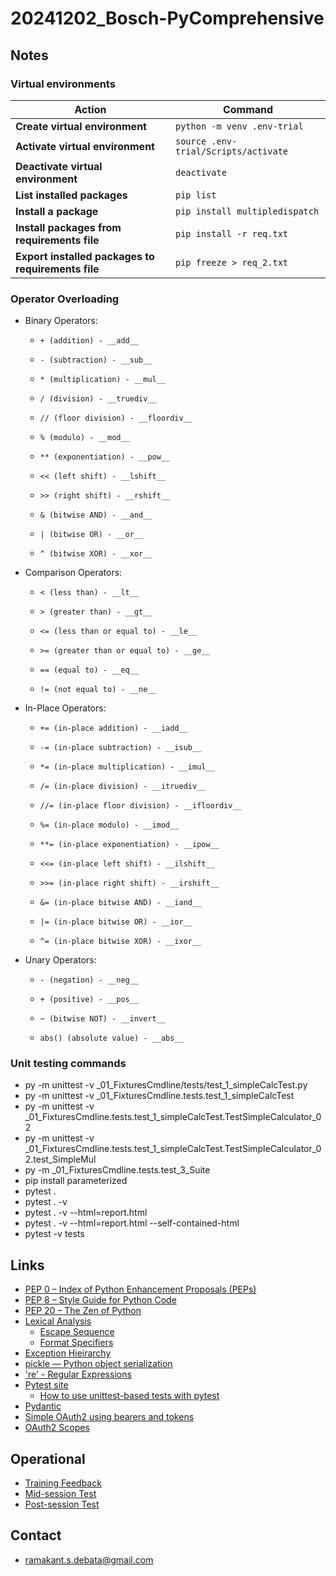 # 20241202_Bosch-PyComprehensive

## Notes
### Virtual environments

| Action                               | Command                             |
|--------------------------------------|-------------------------------------|
| **Create virtual environment**       | `python -m venv .env-trial`         |
| **Activate virtual environment**     | `source .env-trial/Scripts/activate`|
| **Deactivate virtual environment**   | `deactivate`                        |
| **List installed packages**          | `pip list`                          |
| **Install a package**                | `pip install multipledispatch`      |
| **Install packages from requirements file** | `pip install -r req.txt`   |
| **Export installed packages to requirements file** | `pip freeze > req_2.txt` |

### Operator Overloading
* Binary Operators:
    *     + (addition) - __add__
    *     - (subtraction) - __sub__
    *     * (multiplication) - __mul__
    *     / (division) - __truediv__
    *     // (floor division) - __floordiv__
    *     % (modulo) - __mod__
    *     ** (exponentiation) - __pow__
    *     << (left shift) - __lshift__
    *     >> (right shift) - __rshift__
    *     & (bitwise AND) - __and__
    *     | (bitwise OR) - __or__
    *     ^ (bitwise XOR) - __xor__
* Comparison Operators:
    *     < (less than) - __lt__
    *     > (greater than) - __gt__
    *     <= (less than or equal to) - __le__
    *     >= (greater than or equal to) - __ge__
    *     == (equal to) - __eq__
    *     != (not equal to) - __ne__
* In-Place Operators:
    *     += (in-place addition) - __iadd__
    *     -= (in-place subtraction) - __isub__
    *     *= (in-place multiplication) - __imul__
    *     /= (in-place division) - __itruediv__
    *     //= (in-place floor division) - __ifloordiv__
    *     %= (in-place modulo) - __imod__
    *     **= (in-place exponentiation) - __ipow__
    *     <<= (in-place left shift) - __ilshift__
    *     >>= (in-place right shift) - __irshift__
    *     &= (in-place bitwise AND) - __iand__
    *     |= (in-place bitwise OR) - __ior__
    *     ^= (in-place bitwise XOR) - __ixor__
* Unary Operators:
    *     - (negation) - __neg__
    *     + (positive) - __pos__
    *     ~ (bitwise NOT) - __invert__
    *     abs() (absolute value) - __abs__

### Unit testing commands
* py -m unittest -v _01_FixturesCmdline/tests/test_1_simpleCalcTest.py
* py -m unittest -v _01_FixturesCmdline.tests.test_1_simpleCalcTest
* py -m unittest -v _01_FixturesCmdline.tests.test_1_simpleCalcTest.TestSimpleCalculator_02
* py -m unittest -v _01_FixturesCmdline.tests.test_1_simpleCalcTest.TestSimpleCalculator_02.test_SimpleMul
* py -m _01_FixturesCmdline.tests.test_3_Suite
* pip install parameterized
* pytest .
* pytest . -v
* pytest . -v --html=report.html
* pytest . -v --html=report.html --self-contained-html
* pytest -v tests


## Links
* [PEP 0 – Index of Python Enhancement Proposals (PEPs)](https://peps.python.org/)
* [PEP 8 – Style Guide for Python Code](https://peps.python.org/pep-0008/)
* [PEP 20 – The Zen of Python](https://peps.python.org/pep-0020/)
* [Lexical Analysis](https://docs.python.org/3/reference/lexical_analysis.html)
    * [Escape Sequence](https://docs.python.org/3/reference/lexical_analysis.html)
    * [Format Specifiers](https://docs.python.org/3/reference/lexical_analysis.html)
* [Exception Hieirarchy](https://docs.python.org/3/library/exceptions.html#exception-hierarchy)
* [pickle — Python object serialization](https://docs.python.org/3/library/pickle.html)
* ['re' - Regular Expressions](https://docs.python.org/3/library/re.html)
* [Pytest site](https://docs.pytest.org/en/stable/index.html)
    * [How to use unittest-based tests with pytest](https://docs.pytest.org/en/stable/how-to/unittest.html)
* [Pydantic](https://docs.pydantic.dev/latest/)
* [Simple OAuth2 using bearers and tokens](https://fastapi.tiangolo.com/tutorial/security/simple-oauth2/)
* [OAuth2 Scopes](https://fastapi.tiangolo.com/advanced/security/oauth2-scopes/)

## Operational
* [Training Feedback](https://forms.gle/P1t12HHh1LSehpft9)
* [Mid-session Test](https://forms.gle/VViqBhZsN2bxtSqA6)
* [Post-session Test](https://forms.gle/jVRmBH6PpjiZ3CkC7)


## Contact
* ramakant.s.debata@gmail.com

